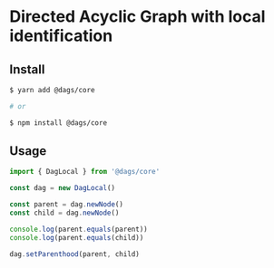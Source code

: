 # Directed Acyclic Graph with local identification

## Install

```sh
$ yarn add @dags/core

# or

$ npm install @dags/core
```

## Usage

```ts
import { DagLocal } from '@dags/core'

const dag = new DagLocal()

const parent = dag.newNode()
const child = dag.newNode()

console.log(parent.equals(parent))
console.log(parent.equals(child))

dag.setParenthood(parent, child)
```
